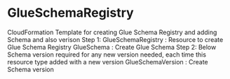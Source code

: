# GlueSchemaRegistry
CloudFormation Template for creating Glue Schema Registry and adding Schema and also verison
Step 1:
GlueSchemaRegistry : Resource to create Glue Schema Registry
GlueSchema : Create Glue Schema
Step 2: Below Schema version required for any new version needed, each time this resource type added with a new version
GlueSchemaVersion : Create Schema version
